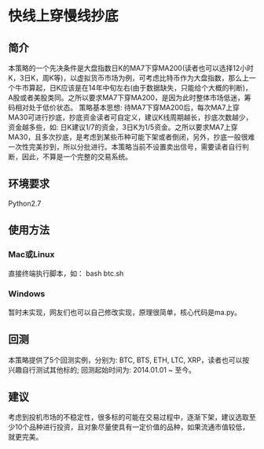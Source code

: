 # 快线上穿慢线抄底

## 简介
本策略的一个先决条件是大盘指数日K的MA7下穿MA200(读者也可以选择12小时K，3日K，周K等)，以虚拟货币市场为例，可考虑比特币作为大盘指数，那么上一个牛市算起，日K应该是在14年中旬左右(由于数据缺失，只能给个大概的判断)，A股或者美股类同。之所以要求MA7下穿MA200，是因为此时整体市场低迷，筹码相对处于低价状态。
策略基本思想: 待MA7下穿MA200后，每次MA7上穿MA30可进行抄底，抄底资金读者可自定义，建议K线周期越长，抄底次数越少，资金越多些，如: 日K建议1/7的资金，3日K为1/5资金。之所以要求MA7上穿MA30，且多次抄底，是考虑到某些币种可能下架或者倒闭，另外，抄底一般很难一次性完美抄到，所以分批进行。本策略当前不设置卖出信号，需要读者自行判断，因此，不算是一个完整的交易系统。

## 环境要求

Python2.7

## 使用方法

### Mac或Linux

直接终端执行脚本，如： bash btc.sh

### Windows

暂时未实现，网友们也可以自己修改实现，原理很简单，核心代码是ma.py。

## 回测

本策略提供了5个回测实例，分别为: BTC, BTS, ETH, LTC, XRP，读者也可以按兴趣自行测试其他标的; 回测起始时间为: 2014.01.01 ~ 至今。

## 建议

考虑到投机市场的不稳定性，很多标的可能在交易过程中，逐渐下架，建议选取至少10个品种进行投资，且对象尽量使具有一定价值的品种，如果流通市值较低，就更完美。

